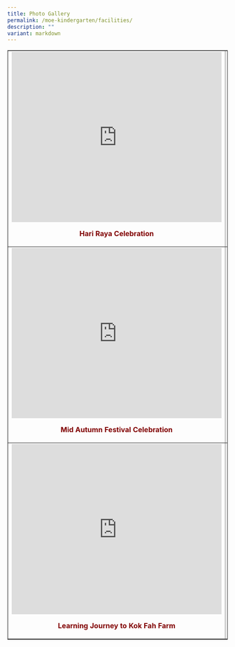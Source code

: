 ```yaml
---
title: Photo Gallery
permalink: /moe-kindergarten/facilities/
description: ""
variant: markdown
---
```

<table border="1" style="border-collapse: collapse; width: 100%;">
<tbody>
<tr>
<td style="width: 34.5713%;"> <iframe allowfullscreen="true" height="389" width="480" frameborder="0" src="https://docs.google.com/presentation/d/e/2PACX-1vSEZMjDcTkZ8lwrrOJHk12s0dQLU8Y8iW9uRIsXrnrNzXxKrmX_zbDZsLJItcBuY2KKKP1PuTZ1ic2v/embed?start=true&amp;loop=true&amp;delayms=5000"></iframe>
<p style="text-align: center;"><strong><span style="color: #800000;">Hari Raya Celebration</span></strong></p>
<p style="text-align: center;"></p>
</td>
	
<td style="width: 35.6717%; text-align: center;"> <iframe allowfullscreen="true" height="389" width="480" frameborder="0" src="https://docs.google.com/presentation/d/e/2PACX-1vQsLm-O5w9VEzhFthHA09GZ3_APVLelwSWJ_PzRqHabh0gdLQppdIVyLN3KDw5acPDVMb4kT4oODkcf/embed?start=true&amp;loop=true&amp;delayms=5000"></iframe>
<p><strong><span style="color: #800000;">Racial Harmony Day Celebration</span></strong></p>
</td>

<td style="width: 29.7569%; text-align: center;"> <iframe allowfullscreen="true" height="389" width="480" frameborder="0" src="https://docs.google.com/presentation/d/e/2PACX-1vQi6XPN3Lfv-o_EkpgcLH_y9PbblGiDWVctjoAoI0xuH7z6V40wNGlynwKeknNhB0E88NwYDqrVSJ-9/embed?start=false&amp;loop=false&amp;delayms=5000"></iframe>
<p><strong><span style="color: #800000;">National Day Celebration </span></strong></p>
</td>
</tr>

<tr style="text-align: center;">
<td style="width: 34.5713%;"> <iframe allowfullscreen="true" height="389" width="480" frameborder="0" src="https://docs.google.com/presentation/d/e/2PACX-1vT1EwKM_hCNIFv7BNp-p4cvHYpNJI8kusFegXDsE1CC_DRmxL4DadaXOD9_b7qXp0oJJTT7nvyqStRU/embed?start=true&amp;loop=true&amp;delayms=5000"></iframe>
<p><strong><span style="color: #800000;">Mid Autumn Festival Celebration</span></strong></p>
</td>
	
<td style="width: 35.6717%;"> <iframe allowfullscreen="true" height="389" width="480" frameborder="0" src="https://docs.google.com/presentation/d/e/2PACX-1vR26ODT9oj8IBX8VfI2hpe3ALA--nUPJrbgPk5UYfZLQJ7HaQ5cDOiKjZRG-wCv0kwmLi3hf6ji-XeM/embed?start=true&amp;loop=true&amp;delayms=5000"></iframe>
<p><strong><span style="color: #800000;">Children's Day Celebration</span></strong></p>
</td>
	
<td style="width: 29.7569%;"> <iframe allowfullscreen="true" height="389" width="480" frameborder="0" src="https://docs.google.com/presentation/d/e/2PACX-1vTYE3XkN1pvUuGGZGCAmx0vw-6pWExgUPhLmyjVADk4e6x77eu16KwsQUTTtKqny1mz1Q4qEVlNO4s4/embed?start=true&amp;loop=true&amp;delayms=5000"></iframe>
<p><strong><span style="color: #800000;">Deepavali Celebration</span></strong></p>
</td>
</tr>
	
<tr style="text-align: center;">
<td style="width: 34.5713%;"> <iframe allowfullscreen="true" height="389" width="480" frameborder="0" src="https://docs.google.com/presentation/d/e/2PACX-1vTO9OmZhNFFCONYku6gIyaQINQcmhuPw4zg5ApBeuIR4H4u33cuVwctQQICbqdrtnmqShZfRGPQzENF/embed?start=true&amp;loop=true&amp;delayms=5000"></iframe>
<p><strong><span style="color: #800000;">Learning Journey to Kok Fah Farm</span></strong></p>
</td>
	
<td style="width: 35.6717%;"> <iframe allowfullscreen="true" height="389" width="480" frameborder="0" src="https://docs.google.com/presentation/d/e/2PACX-1vQ1yZLlN2x9pEHOgxbDpBHqi9pX83YEzxgqGcQViiN9v3PSRUKhvitw96r5KMfcZw4t-mW4Ijdjfe-w/embed?start=true&amp;loop=true&amp;delayms=5000"></iframe>
<p><strong><span style="color: #800000;">Learning Journey to KidsSTOP</span></strong></p>
</td>
	
<td style="width: 29.7569%;"> </td>
</tr>
</tbody>
</table>